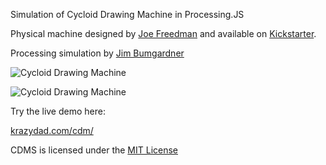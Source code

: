Simulation of Cycloid Drawing Machine in Processing.JS

Physical machine designed by [Joe Freedman](https://kickstarter.com/projects/1765367532/cycloid-drawing-machine) and available on [Kickstarter](https://kickstarter.com/projects/1765367532/cycloid-drawing-machine).

Processing simulation by [Jim Bumgardner](http://krazydad.com/about.php)

![Cycloid Drawing Machine](http://i.imgur.com/q4CFLI6.png "Cycloid Drawing Machine")

![Cycloid Drawing Machine](http://i.imgur.com/VC6v1op.png "Cycloid Drawing Machine")

Try the live demo here: 

[krazydad.com/cdm/](http://krazydad.com/CDMS/)

CDMS is licensed under the [MIT License](https://github.com/jbum/CDMS/blob/master/LICENSE.txt)
